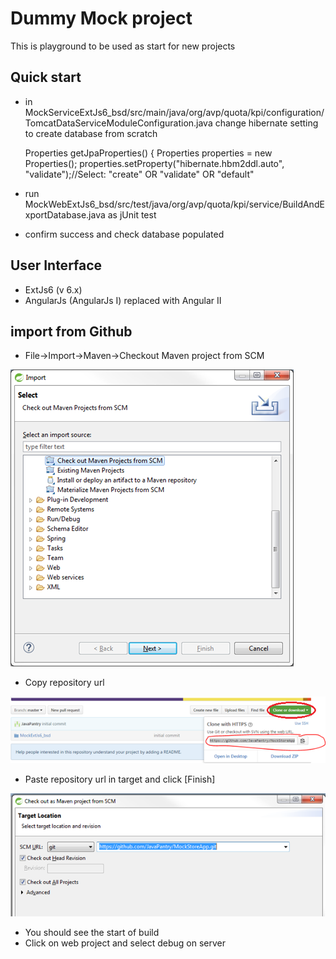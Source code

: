 # Dummy Mock project

This is playground to be used as start for new projects 

## Quick start
- in MockServiceExtJs6_bsd/src/main/java/org/avp/quota/kpi/configuration/TomcatDataServiceModuleConfiguration.java change hibernate setting to create database from scratch 

	Properties getJpaProperties() {
		Properties properties = new Properties();
		properties.setProperty("hibernate.hbm2ddl.auto", "validate");//Select: "create" OR "validate" OR "default"
 
- run MockWebExtJs6_bsd/src/test/java/org/avp/quota/kpi/service/BuildAndExportDatabase.java as jUnit test
- confirm success and check database populated


## User Interface

- ExtJs6 (v 6.x)
- AngularJs (AngularJs I) replaced with Angular II

## import from Github

- File->Import->Maven->Checkout Maven project from SCM

![Checkout Maven project from SCM](./Documents/ImportMavenFromSCM.png)

- Copy repository url

![Copy repository url](./Documents/CopyRepoUrl.png)
 
- Paste repository url in target and click [Finish]

![Paste repository url in target](./Documents/PasteRepoUrl.png) 

- You should see the start of build
- Click on web project and select debug on server

